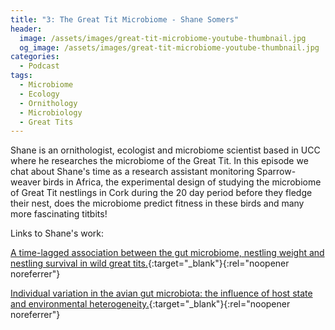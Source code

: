 ```yaml
---
title: "3: The Great Tit Microbiome - Shane Somers"
header:
  image: /assets/images/great-tit-microbiome-youtube-thumbnail.jpg
  og_image: /assets/images/great-tit-microbiome-youtube-thumbnail.jpg
categories:
  - Podcast
tags:
  - Microbiome
  - Ecology 
  - Ornithology
  - Microbiology
  - Great Tits
---
```


Shane is an ornithologist, ecologist and microbiome scientist based in UCC where he researches the microbiome of the Great Tit. In this episode we chat about Shane's time as a research assistant monitoring Sparrow-weaver birds in Africa, the experimental design of studying the microbiome of Great Tit nestlings in Cork during the 20 day period before they fledge their nest, does the microbiome predict fitness in these birds and many more fascinating titbits!

<div id="buzzsprout-player-11422479"></div><script src="https://www.buzzsprout.com/1803691/11422479-2-the-great-tit-microbiome-shane-somers.js?container_id=buzzsprout-player-11422479&player=small" type="text/javascript" charset="utf-8"></script>


Links to Shane's work:

[A time-lagged association between the gut microbiome, nestling weight and nestling survival in wild great tits.](https://besjournals.onlinelibrary.wiley.com/doi/10.1111/1365-2656.13428){:target="_blank"}{:rel="noopener noreferrer"}

[Individual variation in the avian gut microbiota: the influence of host state and environmental heterogeneity.](https://www.biorxiv.org/content/10.1101/2022.09.05.506623v1){:target="_blank"}{:rel="noopener noreferrer"}








